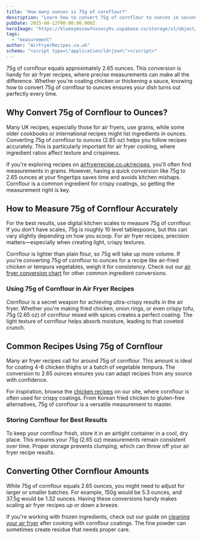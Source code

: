 ```yaml
---
title: "How many ounces is 75g of cornflour?"
description: "Learn how to convert 75g of cornflour to ounces in seconds with our simple guide. Perfect for air fryer recipes and precise baking measurements."
pubDate: 2025-08-12T00:00:00.000Z
heroImage: "https://klueoymssxwfnxsvcyhv.supabase.co/storage/v1/object/public/md/75g-cornflour-to-ounces-b0d700cf.webp"
tags:
  - "measurement"
author: "AirFryerRecipes.co.uk"
schema: "<script type=\"application/ld+json\"></script>"
---
```


<p>75g of cornflour equals approximately 2.65 ounces. This conversion is handy for air fryer recipes, where precise measurements can make all the difference. Whether you're coating chicken or thickening a sauce, knowing how to convert 75g of cornflour to ounces ensures your dish turns out perfectly every time.</p>

<h2>Why Convert 75g of Cornflour to Ounces?</h2>
<p>Many UK recipes, especially those for air fryers, use grams, while some older cookbooks or international recipes might list ingredients in ounces. Converting 75g of cornflour to ounces (2.65 oz) helps you follow recipes accurately. This is particularly important for air fryer cooking, where ingredient ratios affect texture and crispiness.</p>
<p>If you're exploring recipes on <a href=https://www.airfryerrecipe.co.uk/recipes>airfryerrecipe.co.uk/recipes</a>, you'll often find measurements in grams. However, having a quick conversion like 75g to 2.65 ounces at your fingertips saves time and avoids kitchen mishaps. Cornflour is a common ingredient for crispy coatings, so getting the measurement right is key.</p>

<h2>How to Measure 75g of Cornflour Accurately</h2>
<p>For the best results, use digital kitchen scales to measure 75g of cornflour. If you don't have scales, 75g is roughly 10 level tablespoons, but this can vary slightly depending on how you scoop. For air fryer recipes, precision matters—especially when creating light, crispy textures.</p>
<p>Cornflour is lighter than plain flour, so 75g will take up more volume. If you're converting 75g of cornflour to ounces for a recipe like air-fried chicken or tempura vegetables, weigh it for consistency. Check out our <a href=https://www.airfryerrecipe.co.uk/air-fryer-conversion-chart>air fryer conversion chart</a> for other common ingredient conversions.</p>

<h3>Using 75g of Cornflour in Air Fryer Recipes</h3>
<p>Cornflour is a secret weapon for achieving ultra-crispy results in the air fryer. Whether you're making fried chicken, onion rings, or even crispy tofu, 75g (2.65 oz) of cornflour mixed with spices creates a perfect coating. The light texture of cornflour helps absorb moisture, leading to that coveted crunch.</p>

<h2>Common Recipes Using 75g of Cornflour</h2>
<p>Many air fryer recipes call for around 75g of cornflour. This amount is ideal for coating 4-6 chicken thighs or a batch of vegetable tempura. The conversion to 2.65 ounces ensures you can adapt recipes from any source with confidence.</p>
<p>For inspiration, browse the <a href=https://www.airfryerrecipe.co.uk/recipe-category/chicken>chicken recipes</a> on our site, where cornflour is often used for crispy coatings. From Korean fried chicken to gluten-free alternatives, 75g of cornflour is a versatile measurement to master.</p>

<h3>Storing Cornflour for Best Results</h3>
<p>To keep your cornflour fresh, store it in an airtight container in a cool, dry place. This ensures your 75g (2.65 oz) measurements remain consistent over time. Proper storage prevents clumping, which can throw off your air fryer recipe results.</p>

<h2>Converting Other Cornflour Amounts</h2>
<p>While 75g of cornflour equals 2.65 ounces, you might need to adjust for larger or smaller batches. For example, 150g would be 5.3 ounces, and 37.5g would be 1.32 ounces. Having these conversions handy makes scaling air fryer recipes up or down a breeze.</p>
<p>If you're working with frozen ingredients, check out our guide on <a href=https://www.airfryerrecipe.co.uk/air-fryer-cleaner>cleaning your air fryer</a> after cooking with cornflour coatings. The fine powder can sometimes create residue that needs proper care.</p>